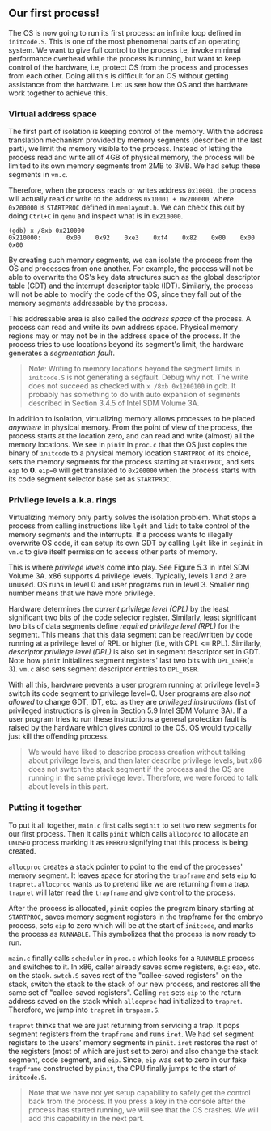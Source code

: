 ## Our first process!

The OS is now going to run its first process: an infinite loop defined in
`initcode.S`. This is one of the most phenomenal parts of an operating system.
We want to give full control to the process i.e, invoke minimal performance
overhead while the process is running, but want to keep control of the hardware,
i.e, protect OS from the process and processes from each other. Doing all this
is difficult for an OS without getting assistance from the hardware. Let us see
how the OS and the hardware work together to achieve this.

### Virtual address space

The first part of isolation is keeping control of the memory. With the address
translation mechanism provided by memory segments (described in the last part),
we limit the memory visible to the process. Instead of letting the process read
and write all of 4GB of physical memory, the process will be limited to its own
memory segments from 2MB to 3MB. We had setup these segments in `vm.c`.

Therefore, when the process reads or writes address `0x10001`, the process will
actually read or write to the address `0x10001 + 0x200000`, where `0x200000` is
`STARTPROC` defined in `memlayout.h`.  We can check this out by doing `Ctrl+C`
in `qemu` and inspect what is in `0x210000`.

```
(gdb) x /8xb 0x210000
0x210000:       0x00    0x92    0xe3    0xf4    0x82    0x00    0x00    0x00
```

By creating such memory segments, we can isolate the process from the OS and
processes from one another. For example, the process will not be able to overwrite
the OS's key data structures such as the global descriptor table (GDT) and the
interrupt descriptor table (IDT). Similarly, the process will not be able to
modify the code of the OS, since they fall out of the memory segments
addressable by the process.

This addressable area is also called the *address space* of the process. A
process can read and write its own address space. Physical memory regions may or
may not be in the address space of the process. If the process tries to use
locations beyond its segment's limit, the hardware generates a *segmentation
fault*.

> Note: Writing to memory locations beyond the segment limits in `initcode.S` is
not generating a segfault. Debug why not. The write does not succeed as checked
with `x /8xb 0x1200100` in gdb. It probably has something to do with auto
expansion of segments described in Section 3.4.5 of Intel SDM Volume 3A.

In addition to isolation, virtualizing memory allows processes to be placed
*anywhere* in physical memory. From the point of view of the process, the
process starts at the location zero, and can read and write (almost) all the
memory locations. We see in `pinit` in `proc.c` that the OS just copies the
binary of `initcode` to a physical memory location `STARTPROC` of its choice,
sets the memory segments for the process starting at `STARTPROC`, and sets `eip`
to **0**. `eip=0` will get translated to `0x200000` when the process starts with
its code segment selector base set as `STARTPROC`.

### Privilege levels a.k.a. rings

Virtualizing memory only partly solves the isolation problem. What stops a
process from calling instructions like `lgdt` and `lidt` to take control of the
memory segments and the interrupts. If a process wants to illegally overwrite OS
code, it can setup its own GDT by calling `lgdt` like in `seginit` in `vm.c` to
give itself permission to access other parts of memory.

This is where *privilege levels* come into play. See Figure 5.3 in Intel SDM
Volume 3A. x86 supports 4 privilege levels. Typically, levels 1 and 2 are
unused.  OS runs in level 0 and user programs run in level 3. Smaller ring
number means that we have more privilege.

Hardware determines the *current privilege level (CPL)* by the least significant
two bits of the code selector register. Similarly, least significant two bits of
data segments define *required privilege level (RPL)* for the segment. This
means that this data segment can be read/written by code running at a privilege
level of RPL or higher (i.e, with CPL <= RPL). Similarly, *descriptor privilege
level (DPL)* is also set in segment descriptor set in GDT. Note how `pinit`
initializes segment registers' last two bits with `DPL_USER`(= 3). `vm.c` also sets
segment descriptor entries to `DPL_USER`.

With all this, hardware prevents a user program running at privilege level=3
switch its code segment to privilege level=0.  User programs are also *not
allowed* to change GDT, IDT, etc. as they are *privileged instructions* (list of
privileged instructions is given in Section 5.9 Intel SDM Volume 3A). If a user
program tries to run these instructions a general protection fault is raised by
the hardware which gives control to the OS. OS would typically just kill the
offending process.

> We would have liked to describe process creation without talking about
privilege levels, and then later describe privilege levels, but x86 does not
switch the stack segment if the process and the OS are running in the same
privilege level. Therefore, we were forced to talk about levels in this part.

### Putting it together

To put it all together, `main.c` first calls `seginit` to set two new segments
for our first process. Then it calls `pinit` which calls `allocproc` to allocate
an `UNUSED` process marking it as `EMBRYO` signifying that this process is being
created. 

`allocproc` creates a stack pointer to point to the end of the processes' memory
segment. It leaves space for storing the `trapframe` and sets `eip` to
`trapret`. `allocproc` wants us to pretend like we are returning from a trap.
`trapret` will later read the `trapframe` and give control to the process.

After the process is allocated, `pinit` copies the program binary starting at
`STARTPROC`, saves memory segment registers in the trapframe for the embryo
process, sets `eip` to zero which will be at the start of `initcode`, and marks
the process as `RUNNABLE`. This symbolizes that the process is now ready to run.

`main.c` finally calls `scheduler` in `proc.c` which looks for a `RUNNABLE`
process and switches to it. In x86, caller already saves some registers, e.g:
eax, etc. on the stack. `swtch.S` saves rest of the "callee-saved registers" on
the stack, switch the stack to the stack of our new process, and restores all
the same set of "callee-saved registers". Calling `ret` sets `eip` to the return
address saved on the stack which `allocproc` had initialized to `trapret`.
Therefore, we jump into `trapret` in `trapasm.S`.

`trapret` thinks that we are just returning from servicing a trap. It pops
segment registers from the `trapframe` and runs `iret`. We had set segment
registers to the users' memory segments in `pinit`. `iret` restores the rest of
the registers (most of which are just set to zero) and also change the stack
segment, code segment, and `eip`. Since, `eip` was set to zero in our fake
`trapframe` constructed by `pinit`, the CPU finally jumps to the start of
`initcode.S`.

> Note that we have not yet setup capability to safely get the control back from
the process. If you press a key in the console after the process has started
running, we will see that the OS crashes. We will add this capability in the 
next part.